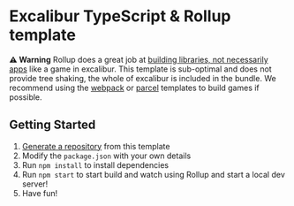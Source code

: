 # Excalibur TypeScript & Rollup template

**⚠ Warning** Rollup does a great job at [building libraries, not necessarily apps](https://medium.com/webpack/webpack-and-rollup-the-same-but-different-a41ad427058c) like a game in excalibur. This template is sub-optimal and does not provide tree shaking, the whole of excalibur is included in the bundle. We recommend using the [webpack](https://github.com/excaliburjs/template-ts-webpack) or [parcel](https://github.com/excaliburjs/template-ts-parcel) templates to build games if possible.

## Getting Started

1. [Generate a repository](https://github.com/excaliburjs/template-ts-parcel/generate) from this template
2. Modify the `package.json` with your own details
3. Run `npm install` to install dependencies
4. Run `npm start` to start build and watch using Rollup and start a local dev server!
5. Have fun!
